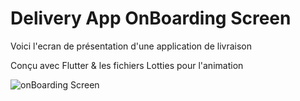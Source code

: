 # Delivery App OnBoarding Screen

Voici l'ecran de présentation d'une application de livraison

Conçu avec Flutter & les fichiers Lotties pour l'animation

![onBoarding Screen](https://user-images.githubusercontent.com/83733778/149370511-03200507-071b-4df3-9cad-fdf31be0f14c.png)
